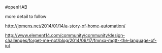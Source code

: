 #openHAB

more detail to follow



http://jpmens.net/2014/01/14/a-story-of-home-automation/

http://www.element14.com/community/community/design-challenges/forget-me-not/blog/2014/09/17/fmnxx-mqtt--the-language-of-iot